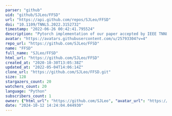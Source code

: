 ```yaml
---
parser: "github"
uid: "github/SJLeo/FFSD"
url: "https://api.github.com/repos/SJLeo/FFSD"
doi: "10.1109/TNNLS.2022.3152732"
timestamp: "2022-06-26 00:42:41.795524"
description: "Pytorch implementation of our paper accepted by IEEE TNNLS, 2022 -- Distilling a Powerful Student Model via Online Knowledge Distillation"
avatar: "https://avatars.githubusercontent.com/u/25793304?v=4"
repo_url: "https://github.com/SJLeo/FFSD"
name: "FFSD"
full_name: "SJLeo/FFSD"
html_url: "https://github.com/SJLeo/FFSD"
created_at: "2020-10-30T13:05:38Z"
updated_at: "2022-05-04T14:06:14Z"
clone_url: "https://github.com/SJLeo/FFSD.git"
size: 128
stargazers_count: 20
watchers_count: 20
language: "Python"
subscribers_count: 1
owner: {"html_url": "https://github.com/SJLeo", "avatar_url": "https://avatars.githubusercontent.com/u/25793304?v=4", "login": "SJLeo", "type": "User"}
date: "2024-10-12 14:24:04.044930"
---
```

